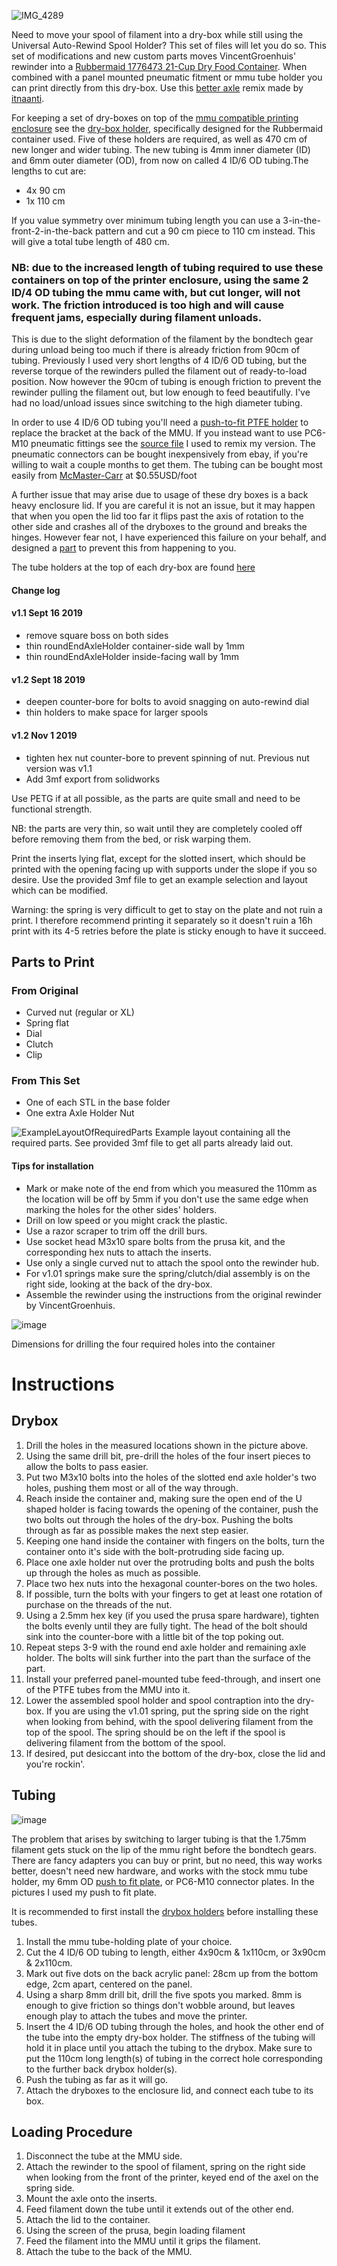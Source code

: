 ![IMG_4289](https://user-images.githubusercontent.com/25805271/205793099-278db543-e6bb-4723-bdf8-2ff9badb3208.jpg)

Need to move your spool of filament into a dry-box while still using the Universal Auto-Rewind Spool Holder? This set of files will let you do so. This set of modifications and new custom parts moves VincentGroenhuis' rewinder into a [Rubbermaid 1776473 21-Cup Dry Food Container](https://www.amazon.ca/Rubbermaid-1776473-21-Cup-Food-Container/dp/B003EYUZJU/ref=sr_1_1?dchild=1&keywords=rubbermaid+21+cup&qid=1617937803&s=kitchen&sr=1-1). When combined with a panel mounted pneumatic fitment or mmu tube holder you can print directly from this dry-box. Use this [better axle](https://www.thingiverse.com/thing:4324181) remix made by [itnaanti](https://www.thingiverse.com/itnaanti/designs).

For keeping a set of dry-boxes on top of the [mmu compatible printing enclosure](https://blog.prusaprinters.org/mmu2s-printer-enclosure/) see the [dry-box holder](https://github.com/Blargedy/Tefnut/tree/main/Drybox_Holder_for_Rubbermaid_1861476_Zylar_Container), specifically designed for the Rubbermaid container used. Five of these holders are required, as well as 470 cm of new longer and wider tubing. The new tubing is 4mm inner diameter (ID) and 6mm outer diameter (OD), from now on called 4 ID/6 OD tubing.The lengths to cut are:

* 4x 90 cm
* 1x 110 cm

If you value symmetry over minimum tubing length you can use a 3-in-the-front-2-in-the-back pattern and cut a 90 cm piece to 110 cm instead. This will give a total tube length of 480 cm. 

### NB: due to the increased length of tubing required to use these containers on top of the printer enclosure, using the same 2 ID/4 OD tubing the mmu came with, but cut longer, will not work. The friction introduced is too high and will cause frequent jams, especially during filament unloads. 

This is due to the slight deformation of the filament by the bondtech gear during unload being too much if there is already friction from 90cm of tubing. Previously I used very short lengths of 4 ID/6 OD tubing, but the reverse torque of the rewinders pulled the filament out of ready-to-load position. Now however the 90cm of tubing is enough friction to prevent the rewinder pulling the filament out, but low enough to feed beautifully. I've had no load/unload issues since switching to the high diameter tubing. 

In order to use 4 ID/6 OD tubing you'll need a [push-to-fit PTFE holder](https://github.com/Blargedy/Tefnut/tree/main/Prusa_i3_Mk3s_MMU2s_6mm_OD_tubing_to_MMU_adapter) to replace the bracket at the back of the MMU. If you instead want to use PC6-M10 pneumatic fittings see the [source file](https://www.thingiverse.com/thing:3233579) I used to remix my version. The pneumatic connectors can be bought inexpensively from ebay, if you're willing to wait a couple months to get them. The tubing can be bought most easily from [McMaster-Carr](https://www.mcmaster.com/3295n6) at $0.55USD/foot

A further issue that may arise due to usage of these dry boxes is a back heavy enclosure lid. If you are careful it is not an issue, but it may happen that when you open the lid too far it flips past the axis of rotation to the other side and crashes all of the dryboxes to the ground and breaks the hinges. However fear not, I have experienced this failure on your behalf, and designed a [part](https://github.com/Blargedy/Tefnut/tree/main/MMU-Compatible_Enclosure_Lid_Safety-Harness_Upper_Lid_Bracket) to prevent this from happening to you. 

The tube holders at the top of each dry-box are found [here](https://github.com/Blargedy/Tefnut/tree/main/Push-Fit_Tube_Holders_For_6mm_Outer_Diameter_Tubing_and_Anti-Seizing_Filament_Guide_for_Filament_in_Individual-Spool_Dry_Boxes)

#### Change log
#### v1.1 Sept 16 2019
* remove square boss on both sides
* thin roundEndAxleHolder container-side wall by 1mm
* thin roundEndAxleHolder inside-facing wall by 1mm

#### v1.2 Sept 18 2019
* deepen counter-bore for bolts to avoid snagging on auto-rewind dial
* thin holders to make space for larger spools

#### v1.2 Nov 1 2019
* tighten hex nut counter-bore to prevent spinning of nut. Previous nut version was v1.1
* Add 3mf export from solidworks

Use PETG if at all possible, as the parts are quite small and need to be functional strength.

NB: the parts are very thin, so wait until they are completely cooled off before removing them from the bed, or risk warping them. 

Print the inserts lying flat, except for the slotted insert, which should be printed with the opening facing up with supports under the slope if you so desire. Use the provided 3mf file to get an example selection and layout which can be modified.

Warning: the spring is very difficult to get to stay on the plate and not ruin a print. I therefore recommend printing it separately so it doesn't ruin a 16h print with its 4-5 retries before the plate is sticky enough to have it succeed. 

## Parts to Print

### From Original
* Curved nut (regular or XL)
* Spring flat
* Dial
* Clutch
* Clip

### From This Set
* One of each STL in the base folder
* One extra Axle Holder Nut

![ExampleLayoutOfRequiredParts](https://user-images.githubusercontent.com/25805271/205786003-50ce7673-62ce-474f-a29e-98ccd4200267.png)
Example layout containing all the required parts. See provided 3mf file to get all parts already laid out.

#### Tips for installation
* Mark or make note of the end from which you measured the 110mm as the location will be off by 5mm if you don't use the same edge when marking the holes for the other sides' holders. 
* Drill on low speed or you might crack the plastic. 
* Use a razor scraper to trim off the drill burs.
* Use socket head M3x10 spare bolts from the prusa kit, and the corresponding hex nuts to attach the inserts. 
* Use only a single curved nut to attach the spool onto the rewinder hub. 
* For v1.01 springs make sure the spring/clutch/dial assembly is on the right side, looking at the back of the dry-box.
* Assemble the rewinder using the instructions from the original rewinder by VincentGroenhuis.

![image](https://user-images.githubusercontent.com/25805271/205786058-f293c9e2-81e0-4d18-b0ed-74b84dd709d3.png)

Dimensions for drilling the four required holes into the container

# Instructions
## Drybox
1. Drill the holes in the measured locations shown in the picture above.
2. Using the same drill bit, pre-drill the holes of the four insert pieces to allow the bolts to pass easier.
3. Put two M3x10 bolts into the holes of the slotted end axle holder's two holes, pushing them most or all of the way through.
4. Reach inside the container and, making sure the open end of the U shaped holder is facing towards the opening of the container, push the two bolts out through the holes of the dry-box. Pushing the bolts through as far as possible makes the next step easier. 
5. Keeping one hand inside the container with fingers on the bolts, turn the container onto it's side with the bolt-protruding side facing up.
6. Place one axle holder nut over the protruding bolts and push the bolts up through the holes as much as possible.
7. Place two hex nuts into the hexagonal counter-bores on the two holes. 
8. If possible, turn the bolts with your fingers to get at least one rotation of purchase on the threads of the nut.
9. Using a 2.5mm hex key (if you used the prusa spare hardware), tighten the bolts evenly until they are fully tight. The head of the bolt should sink into the counter-bore with a little bit of the top poking out. 
10. Repeat steps 3-9 with the round end axle holder and remaining axle holder. The bolts will sink further into the part than the surface of the part. 
11. Install your preferred panel-mounted tube feed-through, and insert one of the PTFE tubes from the MMU into it. 
12. Lower the assembled spool holder and spool contraption into the dry-box. If you are using the v1.01 spring, put the spring side on the right when looking from behind, with the spool delivering filament from the top of the spool. The spring should be on the left if the spool is delivering filament from the bottom of the spool. 
13. If desired, put desiccant into the bottom of the dry-box, close the lid and you're rockin'.

## Tubing

![image](https://user-images.githubusercontent.com/25805271/205786249-a3b56567-bdcc-4ea4-a92c-854ddbf7440b.png)


The problem that arises by switching to larger tubing is that the 1.75mm filament gets stuck  on the lip of the mmu right before the bondtech gears. There are fancy adapters you can buy or print, but no need, this way works better, doesn't need new hardware, and works with the stock mmu tube holder, my 6mm OD [push to fit plate](https://www.thingiverse.com/thing:3812486), or PC6-M10 connector plates. In the pictures I used my push to fit plate. 

It is recommended to first install the [drybox holders](https://github.com/Blargedy/Tefnut/tree/main/Drybox_Holder_for_Rubbermaid_1861476_Zylar_Container) before installing these tubes.

1. Install the mmu tube-holding plate of your choice.
2. Cut the 4 ID/6 OD tubing to length, either 4x90cm & 1x110cm, or 3x90cm & 2x110cm. 
3. Mark out five dots on the back acrylic panel: 28cm up from the bottom edge, 2cm apart, centered on the panel.
4. Using a sharp 8mm drill bit, drill the five spots you marked. 8mm is enough to give friction so things don't wobble around, but leaves enough play to attach the tubes and move the printer.
5. Insert the 4 ID/6 OD tubing through the holes, and hook the other end of the tube into the empty dry-box holder. The stiffness of the tubing will hold it in place until you attach the tubing to the drybox. Make sure to put the 110cm long length(s) of tubing in the correct hole corresponding to the further back drybox holder(s).
6. Push the tubing as far as it will go. 
7. Attach the dryboxes to the enclosure lid, and connect each tube to its box. 

## Loading Procedure
1. Disconnect the tube at the MMU side.
2. Attach the rewinder to the spool of filament, spring on the right side when looking from the front of the printer, keyed end of the axel on the spring side.
3. Mount the axle onto the inserts.
4. Feed filament down the tube until it extends out of the other end.
5. Attach the lid to the container.
6. Using the screen of the prusa, begin loading filament
7. Feed the filament into the MMU until it grips the filament.
8. Attach the tube to the back of the MMU.
